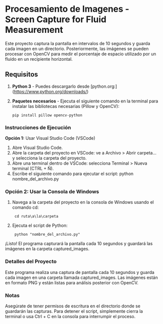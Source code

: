 # Procesamiento de Imagenes - Screen Capture for Fluid Measurement
Este proyecto captura la pantalla en intervalos de 10 segundos y guarda cada imagen en un directorio. Posteriormente, las imágenes se pueden procesar con OpenCV para medir el porcentaje de espacio utilizado por un fluido en un recipiente horizontal.

## Requisitos
1. **Python 3** - Puedes descargarlo desde [python.org:] (https://www.python.org/downloads/)
2. **Paquetes necesarios** - Ejecuta el siguiente comando en la terminal para instalar las bibliotecas necesarias (Pillow y OpenCV):

   ```
   pip install pillow opencv-python
   ```


### Instrucciones de Ejecución
**Opción 1:** Usar Visual Studio Code (VSCode)

1. Abre Visual Studio Code.
2. Abre la carpeta del proyecto en VSCode: ve a Archivo > Abrir carpeta... y selecciona la carpeta del proyecto.
3. Abre una terminal dentro de VSCode: selecciona Terminal > Nueva terminal (CTRL + Ñ).
4. Escribe el siguiente comando para ejecutar el script:
python nombre_del_archivo.py

### Opción 2: Usar la Consola de Windows

1. Navega a la carpeta del proyecto en la consola de Windows usando el comando cd:
   ```
    cd ruta\a\la\carpeta
   ```
2. Ejecuta el script de Python:
   ```
    python "nombre_del_archivo.py"
   ```

¡Listo! El programa capturará la pantalla cada 10 segundos y guardará las imágenes en la carpeta captured_images.

### Detalles del Proyecto
Este programa realiza una captura de pantalla cada 10 segundos y guarda cada imagen en una carpeta llamada captured_images. Las imágenes están en formato PNG y están listas para análisis posterior con OpenCV.

### Notas
Asegúrate de tener permisos de escritura en el directorio donde se guardarán las capturas.
Para detener el script, simplemente cierra la terminal o usa Ctrl + C en la consola para interrumpir el proceso.

